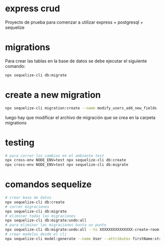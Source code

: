 # express crud

Proyecto de prueba para comenzar a utilizar express + postgresql + sequelize

# migrations

Para crear las tablas en la base de datos se debe ejecutar el siguiente comando:

```bash
npx sequelize-cli db:migrate
```

# create a new migration 

```bash
npx sequelize-cli migration:create --name modify_users_add_new_fields
```

luego hay que modificar el archivo de migración que se crea en la carpeta migrations



# testing 

```bash
# para correr los cambios en el ambiente test
npx cross-env NODE_ENV=test npx sequelize-cli db:create
npx cross-env NODE_ENV=test npx sequelize-cli db:migrate
```


# comandos sequelize 
```bash
# crear base de datos
npx sequelize-cli db:create
# correr migraciones
npx sequelize-cli db:migrate
# eliminar todas las migraciones
npx sequelize-cli db:migrate:undo:all 
# para eliminar las migraciones hasta un punto
npx sequelize-cli db:migrate:undo:all --to XXXXXXXXXXXXXXX-create-room.js 
# crear modelos desde el cli
npx sequelize-cli model:generate --name User --attributes firstName:string,lastName:string,email:string